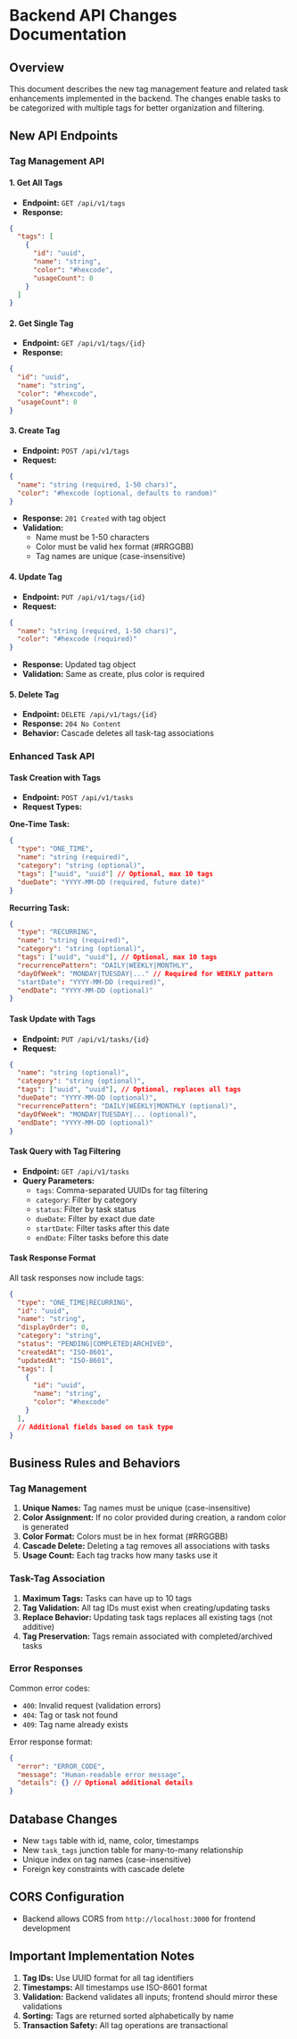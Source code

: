 # Backend API Changes Documentation

## Overview
This document describes the new tag management feature and related task enhancements implemented in the backend. The changes enable tasks to be categorized with multiple tags for better organization and filtering.

## New API Endpoints

### Tag Management API

#### 1. Get All Tags
- **Endpoint:** `GET /api/v1/tags`
- **Response:**
```json
{
  "tags": [
    {
      "id": "uuid",
      "name": "string",
      "color": "#hexcode",
      "usageCount": 0
    }
  ]
}
```

#### 2. Get Single Tag
- **Endpoint:** `GET /api/v1/tags/{id}`
- **Response:**
```json
{
  "id": "uuid",
  "name": "string",
  "color": "#hexcode",
  "usageCount": 0
}
```

#### 3. Create Tag
- **Endpoint:** `POST /api/v1/tags`
- **Request:**
```json
{
  "name": "string (required, 1-50 chars)",
  "color": "#hexcode (optional, defaults to random)"
}
```
- **Response:** `201 Created` with tag object
- **Validation:**
  - Name must be 1-50 characters
  - Color must be valid hex format (#RRGGBB)
  - Tag names are unique (case-insensitive)

#### 4. Update Tag
- **Endpoint:** `PUT /api/v1/tags/{id}`
- **Request:**
```json
{
  "name": "string (required, 1-50 chars)",
  "color": "#hexcode (required)"
}
```
- **Response:** Updated tag object
- **Validation:** Same as create, plus color is required

#### 5. Delete Tag
- **Endpoint:** `DELETE /api/v1/tags/{id}`
- **Response:** `204 No Content`
- **Behavior:** Cascade deletes all task-tag associations

### Enhanced Task API

#### Task Creation with Tags
- **Endpoint:** `POST /api/v1/tasks`
- **Request Types:**

**One-Time Task:**
```json
{
  "type": "ONE_TIME",
  "name": "string (required)",
  "category": "string (optional)",
  "tags": ["uuid", "uuid"] // Optional, max 10 tags
  "dueDate": "YYYY-MM-DD (required, future date)"
}
```

**Recurring Task:**
```json
{
  "type": "RECURRING",
  "name": "string (required)",
  "category": "string (optional)",
  "tags": ["uuid", "uuid"], // Optional, max 10 tags
  "recurrencePattern": "DAILY|WEEKLY|MONTHLY",
  "dayOfWeek": "MONDAY|TUESDAY|..." // Required for WEEKLY pattern
  "startDate": "YYYY-MM-DD (required)",
  "endDate": "YYYY-MM-DD (optional)"
}
```

#### Task Update with Tags
- **Endpoint:** `PUT /api/v1/tasks/{id}`
- **Request:**
```json
{
  "name": "string (optional)",
  "category": "string (optional)",
  "tags": ["uuid", "uuid"], // Optional, replaces all tags
  "dueDate": "YYYY-MM-DD (optional)",
  "recurrencePattern": "DAILY|WEEKLY|MONTHLY (optional)",
  "dayOfWeek": "MONDAY|TUESDAY|... (optional)",
  "endDate": "YYYY-MM-DD (optional)"
}
```

#### Task Query with Tag Filtering
- **Endpoint:** `GET /api/v1/tasks`
- **Query Parameters:**
  - `tags`: Comma-separated UUIDs for tag filtering
  - `category`: Filter by category
  - `status`: Filter by task status
  - `dueDate`: Filter by exact due date
  - `startDate`: Filter tasks after this date
  - `endDate`: Filter tasks before this date

#### Task Response Format
All task responses now include tags:
```json
{
  "type": "ONE_TIME|RECURRING",
  "id": "uuid",
  "name": "string",
  "displayOrder": 0,
  "category": "string",
  "status": "PENDING|COMPLETED|ARCHIVED",
  "createdAt": "ISO-8601",
  "updatedAt": "ISO-8601",
  "tags": [
    {
      "id": "uuid",
      "name": "string",
      "color": "#hexcode"
    }
  ],
  // Additional fields based on task type
}
```

## Business Rules and Behaviors

### Tag Management
1. **Unique Names:** Tag names must be unique (case-insensitive)
2. **Color Assignment:** If no color provided during creation, a random color is generated
3. **Color Format:** Colors must be in hex format (#RRGGBB)
4. **Cascade Delete:** Deleting a tag removes all associations with tasks
5. **Usage Count:** Each tag tracks how many tasks use it

### Task-Tag Association
1. **Maximum Tags:** Tasks can have up to 10 tags
2. **Tag Validation:** All tag IDs must exist when creating/updating tasks
3. **Replace Behavior:** Updating task tags replaces all existing tags (not additive)
4. **Tag Preservation:** Tags remain associated with completed/archived tasks

### Error Responses
Common error codes:
- `400`: Invalid request (validation errors)
- `404`: Tag or task not found
- `409`: Tag name already exists

Error response format:
```json
{
  "error": "ERROR_CODE",
  "message": "Human-readable error message",
  "details": {} // Optional additional details
}
```

## Database Changes
- New `tags` table with id, name, color, timestamps
- New `task_tags` junction table for many-to-many relationship
- Unique index on tag names (case-insensitive)
- Foreign key constraints with cascade delete

## CORS Configuration
- Backend allows CORS from `http://localhost:3000` for frontend development

## Important Implementation Notes

1. **Tag IDs:** Use UUID format for all tag identifiers
2. **Timestamps:** All timestamps use ISO-8601 format
3. **Validation:** Backend validates all inputs; frontend should mirror these validations
4. **Sorting:** Tags are returned sorted alphabetically by name
5. **Transaction Safety:** All tag operations are transactional